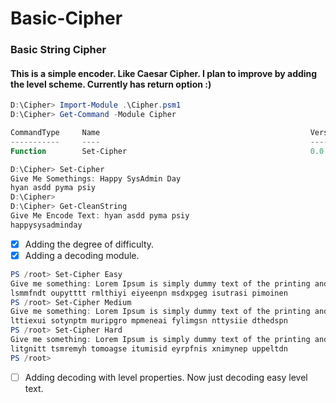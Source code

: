 # Basic-Cipher

### Basic String Cipher
#### This is a simple encoder. Like Caesar Cipher. I plan to improve by adding the level scheme. Currently has return option :)

```powershell
D:\Cipher> Import-Module .\Cipher.psm1
D:\Cipher> Get-Command -Module Cipher

CommandType     Name                                               Version    Source
-----------     ----                                               -------    ------
Function        Set-Cipher                                         0.0        Cipher

D:\Cipher> Set-Cipher
Give Me Somethings: Happy SysAdmin Day
hyan asdd pyma psiy
D:\Cipher>
D:\Cipher> Get-CleanString
Give Me Encode Text: hyan asdd pyma psiy
happysysadminday
```

- [x] Adding the degree of difficulty.
- [X] Adding a decoding module.

```powershell
PS /root> Set-Cipher Easy  
Give me something: Lorem Ipsum is simply dummy text of the printing and typesetting industry.
lsmmfndt oupytttt rmlthiyi eiyeenpn msdxpgeg isutrasi pimoinen 
PS /root> Set-Cipher Medium
Give me something: Lorem Ipsum is simply dummy text of the printing and typesetting industry.
lttiexui sotynptm muripgro mpmeneai fylimgsn nttysiie dthedspn 
PS /root> Set-Cipher Hard  
Give me something: Lorem Ipsum is simply dummy text of the printing and typesetting industry.
litgnitt tsmremyh tomoagse itumisid eyrpfnis xnimynep uppeltdn 
PS /root> 
```

-[ ] Adding decoding with level properties. Now just decoding easy level text.